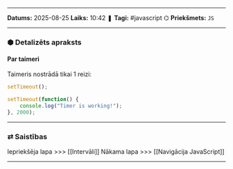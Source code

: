 ___

**Datums:** 2025-08-25
**Laiks:** 10:42
❚ **Tagi:** #javascript 
⌬ **Priekšmets:**  `JS`

---
### ⬢ Detalizēts apraksts
#### Par taimeri

Taimeris nostrādā tikai 1 reizi:

```JavaScript
setTimeout();

setTimeout(function() {
	console.log("Timer is working!");
}, 2000);
```

---
### ⇄ Saistības

Iepriekšēja lapa >>> [[Intervāli]]
Nākama lapa >>> [[Navigācija JavaScript]]

---